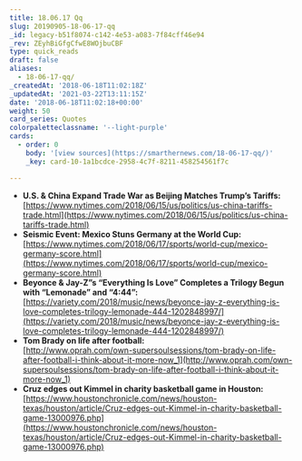 ```yaml
---
title: 18.06.17 Qq
slug: 20190905-18-06-17-qq
_id: legacy-b51f8074-c142-4e53-a083-7f84cff46e94
_rev: ZEyhBiGfgCfwE8WOjbuCBF
type: quick_reads
draft: false
aliases:
  - 18-06-17-qq/
_createdAt: '2018-06-18T11:02:18Z'
_updatedAt: '2021-03-22T13:11:15Z'
date: '2018-06-18T11:02:18+00:00'
weight: 50
card_series: Quotes
colorpaletteclassname: '--light-purple'
cards:
  - order: 0
    body: '[view sources](https://smarthernews.com/18-06-17-qq/)'
    _key: card-10-1a1bcdce-2958-4c7f-8211-458254561f7c

---
```

* **U.S. & China Expand Trade War as Beijing Matches Trump’s Tariffs:**  
[https://www.nytimes.com/2018/06/15/us/politics/us-china-tariffs-trade.html](https://www.nytimes.com/2018/06/15/us/politics/us-china-tariffs-trade.html)
* **Seismic Event: Mexico Stuns Germany at the World Cup:**  
[https://www.nytimes.com/2018/06/17/sports/world-cup/mexico-germany-score.html](https://www.nytimes.com/2018/06/17/sports/world-cup/mexico-germany-score.html)
* **Beyonce & Jay-Z”s “Everything Is Love” Completes a Trilogy Begun with “Lemonade” and “4:44”:**  
[https://variety.com/2018/music/news/beyonce-jay-z-everything-is-love-completes-trilogy-lemonade-444-1202848997/](https://variety.com/2018/music/news/beyonce-jay-z-everything-is-love-completes-trilogy-lemonade-444-1202848997/)
* **Tom Brady on life after football:**  
[http://www.oprah.com/own-supersoulsessions/tom-brady-on-life-after-football-i-think-about-it-more-now_1](http://www.oprah.com/own-supersoulsessions/tom-brady-on-life-after-football-i-think-about-it-more-now_1)
* **Cruz edges out Kimmel in charity basketball game in Houston:**  
[https://www.houstonchronicle.com/news/houston-texas/houston/article/Cruz-edges-out-Kimmel-in-charity-basketball-game-13000976.php](https://www.houstonchronicle.com/news/houston-texas/houston/article/Cruz-edges-out-Kimmel-in-charity-basketball-game-13000976.php)